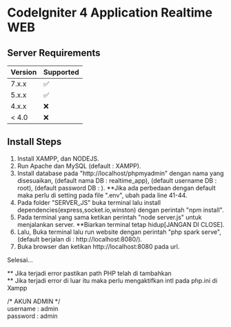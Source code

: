 # CodeIgniter 4 Application Realtime WEB

## Server Requirements
| Version | Supported          |
| ------- | ------------------ |
| 7.x.x   | :white_check_mark: |
| 5.x.x   | :white_check_mark: |
| 4.x.x   | :x:                |
| < 4.0   | :x:                |

## Install Steps
1. Install XAMPP, dan NODEJS.
2. Run Apache dan MySQL (default : XAMPP).
3. Install database pada "http://localhost/phpmyadmin" dengan nama yang disesuaikan,
   (default nama DB : realtime_app),
   (default username DB : root),
   (default password DB : ).
   **Jika ada perbedaan dengan default maka perlu di setting pada file ".env", ubah pada line 41-44.
4. Pada folder "SERVER_JS" buka terminal lalu install dependencies(express,socket.io,winston) dengan perintah "npm install".
5. Pada terminal yang sama ketikan perintah "node server.js" untuk menjalankan server.
   **Biarkan terminal tetap hidup[JANGAN DI CLOSE].
6. Lalu, Buka terminal lalu run website dengan perintah "php spark serve", (default berjalan di : http://localhost:8080/).
7. Buka browser dan ketikan http://localhost:8080 pada url. 

Selesai...

** Jika terjadi error pastikan path PHP telah di tambahkan<br>
** Jika terjadi error di luar itu maka perlu mengaktifkan intl pada php.ini di Xampp<br>

/* AKUN ADMIN */<br>
username : admin<br>
password : admin<br>
